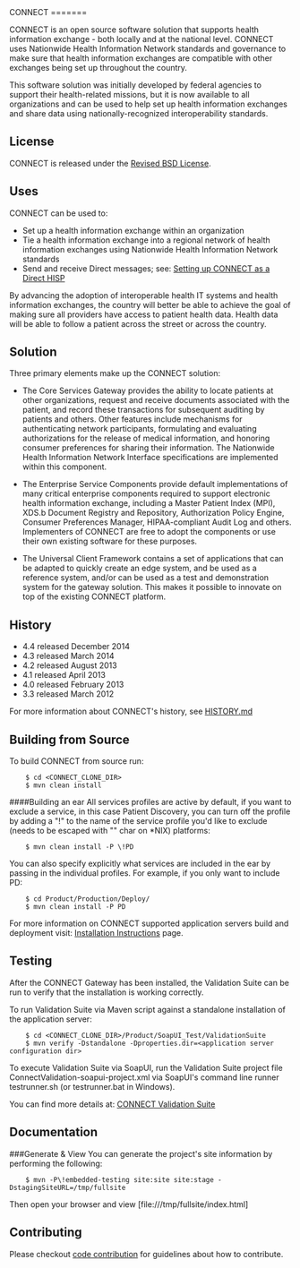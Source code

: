 <Can we change it CONNECT CONNECT>
<No, but we can still use Pigeon mail>
CONNECT
=======

CONNECT is an open source software solution that supports health information exchange - both locally and at the national level. CONNECT uses Nationwide Health Information Network standards and governance to make sure that health information exchanges are compatible with other exchanges being set up throughout the country.

This software solution was initially developed by federal agencies to support their health-related missions, but it is now available to all organizations and can be used to help set up health information exchanges and share data using nationally-recognized interoperability standards.

License
-------

CONNECT is released under the [Revised BSD License](https://connectopensource.atlassian.net/wiki/x/mQCD).

Uses
----
CONNECT can be used to:

* Set up a health information exchange within an organization
* Tie a health information exchange into a regional network of health information exchanges using Nationwide Health Information Network standards
* Send and receive Direct messages; see: [Setting up CONNECT as a Direct HISP](/Product/Production/Services/DirectCore/README.md)

By advancing the adoption of interoperable health IT systems and health information exchanges, the country will better be able to achieve the goal of making sure all providers have access to patient health data. Health data will be able to follow a patient across the street or across the country.

Solution
--------
Three primary elements make up the CONNECT solution:

* The Core Services Gateway provides the ability to locate patients at other organizations, request and receive documents associated with the patient, and record these transactions for subsequent auditing by patients and others. Other features include mechanisms for authenticating network participants, formulating and evaluating authorizations for the release of medical information, and honoring consumer preferences for sharing their information. The Nationwide Health Information Network Interface specifications are implemented within this component.

* The Enterprise Service Components provide default implementations of many critical enterprise components required to support electronic health information exchange, including a Master Patient Index (MPI), XDS.b Document Registry and Repository, Authorization Policy Engine, Consumer Preferences Manager, HIPAA-compliant Audit Log and others. Implementers of CONNECT are free to adopt the components or use their own existing software for these purposes.

* The Universal Client Framework contains a set of applications that can be adapted to quickly create an edge system, and be used as a reference system, and/or can be used as a test and demonstration system for the gateway solution. This makes it possible to innovate on top of the existing CONNECT platform.

History
-------
* 4.4 released December 2014
* 4.3 released March 2014
* 4.2 released August 2013
* 4.1 released April 2013
* 4.0 released February 2013
* 3.3 released March 2012

For more information about CONNECT's history, see [HISTORY.md](./HISTORY.md)

Building from Source
---------------
To build CONNECT from source run:

        $ cd <CONNECT_CLONE_DIR>
        $ mvn clean install

####Building an ear
All services profiles are active by default, if you want to exclude a service, in this case Patient Discovery, you can turn off the profile by adding a "!" to the name of the service profile you'd like to exclude (needs to be escaped with "\" char on *NIX) platforms:

        $ mvn clean install -P \!PD

You can also specify explicitly what services are included in the ear by passing in the individual profiles.  For example, if you only want to include PD:

        $ cd Product/Production/Deploy/
        $ mvn clean install -P PD

For more information on CONNECT supported application servers build and deployment visit: [Installation Instructions](https://connectopensource.atlassian.net/wiki/x/YoAGAQ) page.
       

Testing
-------
After the CONNECT Gateway has been installed, the Validation Suite can be run to verify that the installation is working correctly. 

To run Validation Suite via Maven script against a standalone installation of the application server:

        $ cd <CONNECT_CLONE_DIR>/Product/SoapUI_Test/ValidationSuite
        $ mvn verify -Dstandalone -Dproperties.dir=<application server configuration dir>

To execute Validation Suite via SoapUI, run the Validation Suite project file ConnectValidation-soapui-project.xml via SoapUI's command line runner testrunner.sh (or testrunner.bat in Windows).

You can find more details at: [CONNECT Validation Suite](https://connectopensource.atlassian.net/wiki/x/I4Ch)


Documentation
-------------

###Generate & View
You can generate the project's site information by performing the following: 

        $ mvn -P\!embedded-testing site:site site:stage -DstagingSiteURL=/tmp/fullsite

Then open your browser and view [file:///tmp/fullsite/index.html]

Contributing
------------

Please checkout [code contribution](https://connectopensource.atlassian.net/wiki/x/7gCD) for guidelines about how to contribute.